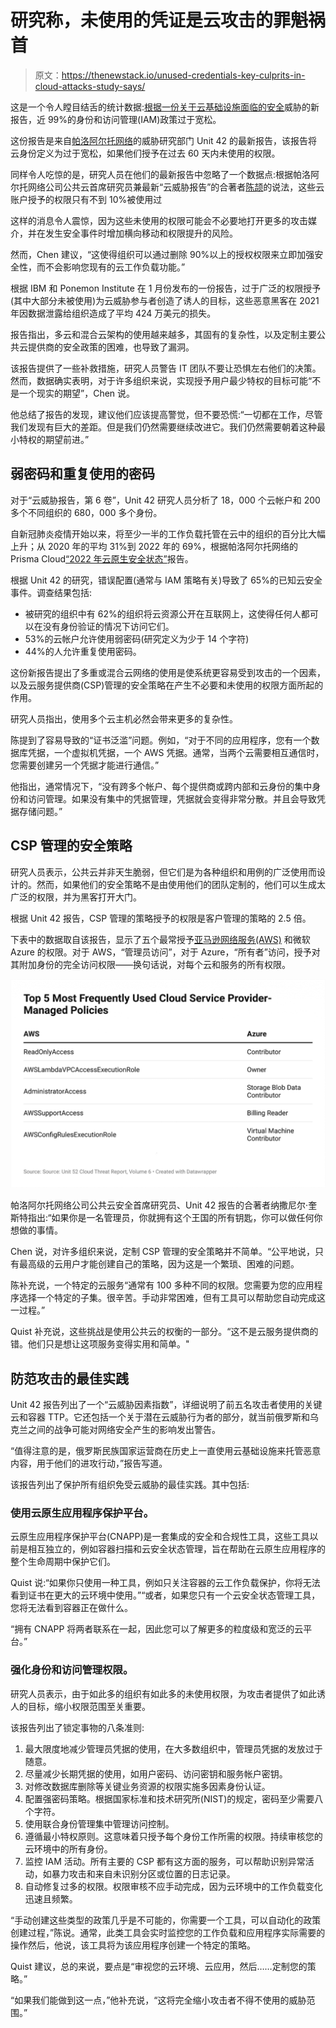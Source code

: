 # 研究称，未使用的凭证是云攻击的罪魁祸首

> 原文：<https://thenewstack.io/unused-credentials-key-culprits-in-cloud-attacks-study-says/>

这是一个令人瞠目结舌的统计数据:[根据一份关于云基础设施面临的](https://unit42.paloaltonetworks.com/iam-cloud-threat-research/)[安全](https://thenewstack.io/category/security/)威胁的新报告，近 99%的身份和访问管理(IAM)政策过于宽松。

这份报告是来自[帕洛阿尔托网络](https://www.paloaltonetworks.com/cloud-security?utm_content=inline-mention)的威胁研究部门 Unit 42 的最新报告，该报告将云身份定义为过于宽松，如果他们授予在过去 60 天内未使用的权限。

同样令人吃惊的是，研究人员在他们的最新报告中忽略了一个数据点:根据帕洛阿尔托网络公司公共云首席研究员兼最新“云威胁报告”的合著者[陈颉](https://www.linkedin.com/in/jaychen2015/)的说法，这些云账户授予的权限只有不到 10%被使用过

这样的消息令人震惊，因为这些未使用的权限可能会不必要地打开更多的攻击媒介，并在发生安全事件时增加横向移动和权限提升的风险。

然而，Chen 建议，“这使得组织可以通过删除 90%以上的授权权限来立即加强安全性，而不会影响您现有的云工作负载功能。”

根据 IBM 和 Ponemon Institute 在 1 月份发布的一份报告，过于广泛的权限授予(其中大部分未被使用)为云威胁参与者创造了诱人的目标，这些恶意黑客在 2021 年因数据泄露给组织造成了平均 424 万美元的损失。

报告指出，多云和混合云架构的使用越来越多，其固有的复杂性，以及定制主要公共云提供商的安全政策的困难，也导致了漏洞。

该报告提供了一些补救措施，研究人员警告 IT 团队不要让恐惧左右他们的决策。然而，数据确实表明，对于许多组织来说，实现授予用户最少特权的目标可能“不是一个现实的期望”，Chen 说。

他总结了报告的发现，建议他们应该提高警觉，但不要恐慌:“一切都在工作，尽管我们发现有巨大的差距。但是我们仍然需要继续改进它。我们仍然需要朝着这种最小特权的期望前进。”

## 弱密码和重复使用的密码

对于“云威胁报告，第 6 卷”，Unit 42 研究人员分析了 18，000 个云帐户和 200 多个不同组织的 680，000 多个身份。

自新冠肺炎疫情开始以来，将至少一半的工作负载托管在云中的组织的百分比大幅上升；从 2020 年的平均 31%到 2022 年的 69%，根据帕洛阿尔托网络的 Prisma Cloud[“2022 年云原生安全状态”](https://www.paloaltonetworks.com/state-of-cloud-native-security)报告。

根据 Unit 42 的研究，错误配置(通常与 IAM 策略有关)导致了 65%的已知云安全事件。调查结果包括:

*   被研究的组织中有 62%的组织将云资源公开在互联网上，这使得任何人都可以在没有身份验证的情况下访问它们。
*   53%的云帐户允许使用弱密码(研究定义为少于 14 个字符)
*   44%的人允许重复使用密码。

这份新报告提出了多重或混合云网络的使用是使系统更容易受到攻击的一个因素，以及云服务提供商(CSP)管理的安全策略在产生不必要和未使用的权限方面所起的作用。

研究人员指出，使用多个云主机必然会带来更多的复杂性。

陈提到了容易导致的“证书泛滥”问题。例如，“对于不同的应用程序，您有一个数据库凭据，一个虚拟机凭据，一个 AWS 凭据。通常，当两个云需要相互通信时，您需要创建另一个凭据才能进行通信。”

他指出，通常情况下，“没有跨多个帐户、每个提供商或跨内部和云身份的集中身份和访问管理。如果没有集中的凭据管理，凭据就会变得非常分散。并且会导致凭据存储问题。”

## CSP 管理的安全策略

研究人员表示，公共云并非天生脆弱，但它们是为各种组织和用例的广泛使用而设计的。然而，如果他们的安全策略不是由使用他们的团队定制的，他们可以生成太广泛的权限，并为黑客打开大门。

根据 Unit 42 报告，CSP 管理的策略授予的权限是客户管理的策略的 2.5 倍。

下表中的数据取自该报告，显示了五个最常授予[亚马逊网络服务(AWS)](https://aws.amazon.com/?utm_content=inline-mention) 和微软 Azure 的权限。对于 AWS，“管理员访问”，对于 Azure，“所有者”访问，授予对其附加身份的完全访问权限——换句话说，对每个云和服务的所有权限。

![Table showing the 5 most frequently used cloud-service provider managed policies for AWS and Microsoft Azure. For AWS, top five in order: ReadOnlyAccss, AWSLambdaVPCAccessExecutiveRole, AdministratorAccess, AWSSupportAccess, AWSConfigRulesExecutionRole. For Azure, top 5 in order: Contributor, Owner, Storage Blob Data Contributor, Billing Reader, Virtual Machine Contributor](img/73005a08b972e1b8a6011c04d5c7cb89.png)

帕洛阿尔托网络公司公共云安全首席研究员、Unit 42 报告的合著者纳撒尼尔·奎斯特指出:“如果你是一名管理员，你就拥有这个王国的所有钥匙，你可以做任何你想做的事情。

Chen 说，对许多组织来说，定制 CSP 管理的安全策略并不简单。“公平地说，只有最高级的云用户才能创建自己的策略，因为这是一个繁琐、困难的问题。

陈补充说，一个特定的云服务“通常有 100 多种不同的权限。您需要为您的应用程序选择一个特定的子集。很辛苦。手动非常困难，但有工具可以帮助您自动完成这一过程。”

Quist 补充说，这些挑战是使用公共云的权衡的一部分。“这不是云服务提供商的错。他们只是想让这项服务变得实用和简单。"

## 防范攻击的最佳实践

Unit 42 报告列出了一个“云威胁因素指数”，详细说明了前五名攻击者使用的关键云和容器 TTP。它还包括一个关于潜在云威胁行为者的部分，就当前俄罗斯和乌克兰之间的战争可能对网络安全产生的影响发出警告。

“值得注意的是，俄罗斯民族国家运营商在历史上一直使用云基础设施来托管恶意内容，用于他们的进攻行动，”报告写道。

该报告列出了保护所有组织免受云威胁的最佳实践。其中包括:

### 使用云原生应用程序保护平台。

云原生应用程序保护平台(CNAPP)是一套集成的安全和合规性工具，这些工具以前是相互独立的，例如容器扫描和云安全状态管理，旨在帮助在云原生应用程序的整个生命周期中保护它们。

Quist 说:“如果你只使用一种工具，例如只关注容器的云工作负载保护，你将无法看到证书在更大的云环境中使用。”“或者，如果您只有一个云安全状态管理工具，您将无法看到容器正在做什么。

“拥有 CNAPP 将两者联系在一起，因此您可以了解更多的粒度级和宽泛的云平台。”

### 强化身份和访问管理权限。

研究人员表示，由于如此多的组织有如此多的未使用权限，为攻击者提供了如此诱人的目标，缩小权限范围至关重要。

该报告列出了锁定事物的八条准则:

1.  最大限度地减少管理员凭据的使用，在大多数组织中，管理员凭据的发放过于随意。
2.  尽量减少长期凭据的使用，如用户密码、访问密钥和服务帐户密钥。
3.  对修改数据库删除等关键业务资源的权限实施多因素身份认证。
4.  配置强密码策略。根据国家标准和技术研究所(NIST)的规定，密码至少需要八个字符。
5.  使用联合身份管理集中管理访问控制。
6.  遵循最小特权原则。这意味着只授予每个身份工作所需的权限。持续审核您的云环境中的所有身份。
7.  监控 IAM 活动。所有主要的 CSP 都有这方面的服务，可以帮助识别异常活动，如暴力攻击和来自未识别分区或位置的日志记录。
8.  自动修复过多的权限。权限审核不应手动完成，因为云环境中的工作负载变化迅速且频繁。

“手动创建这些类型的政策几乎是不可能的，你需要一个工具，可以自动化的政策创建过程，”陈说。通常，此类工具会实时监控您的工作负载和应用程序实际需要的操作然后，他说，该工具将为该应用程序创建一个特定的策略。

Quist 建议，总的来说，要点是“审视您的云环境、云应用，然后……定制您的策略。”

“如果我们能做到这一点，”他补充说，“这将完全缩小攻击者不得不使用的威胁范围。”

<svg xmlns:xlink="http://www.w3.org/1999/xlink" viewBox="0 0 68 31" version="1.1"><title>Group</title> <desc>Created with Sketch.</desc></svg>
